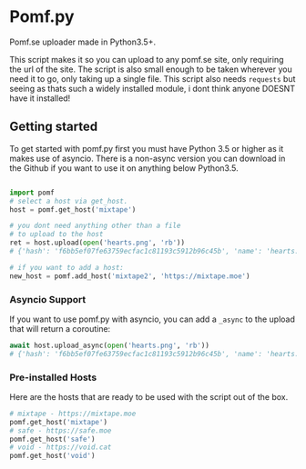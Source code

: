 # Pomf.py
Pomf.se uploader made in Python3.5+.

This script makes it so you can upload to any pomf.se site, only requiring the url of the site. The script is also small enough to be taken wherever you need it to go, only taking up a single file. This script also needs `requests` but seeing as thats such a widely installed module, i dont think anyone DOESNT have it installed!

## Getting started
To get started with pomf.py first you must have Python 3.5 or higher as it makes use of asyncio. There is a non-async version you can download in the Github if you want to use it on anything below Python3.5. 

```py

import pomf
# select a host via get_host.
host = pomf.get_host('mixtape')

# you dont need anything other than a file
# to upload to the host
ret = host.upload(open('hearts.png', 'rb'))
# {'hash': 'f6bb5ef07fe63759ecfac1c81193c5912b96c45b', 'name': 'hearts.png', 'url': 'https://my.mixtape.moe/hsoali.png', 'size': 25553}

# if you want to add a host:
new_host = pomf.add_host('mixtape2', 'https://mixtape.moe')

```

### Asyncio Support
If you want to use pomf.py with asyncio, you can add a `_async` to the upload that will return a coroutine:
```py
await host.upload_async(open('hearts.png', 'rb'))
# {'hash': 'f6bb5ef07fe63759ecfac1c81193c5912b96c45b', 'name': 'hearts.png', 'url': 'https://my.mixtape.moe/hsoali.png', 'size': 25553}
```

### Pre-installed Hosts
Here are the hosts that are ready to be used with the script out of the box. 
```py
# mixtape - https://mixtape.moe
pomf.get_host('mixtape')
# safe - https://safe.moe
pomf.get_host('safe')
# void - https://void.cat
pomf.get_host('void')
```
